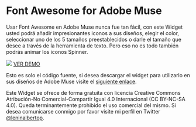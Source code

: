 # Font Awesome for Adobe Muse

Usar Font Awesome en Adobe Muse nunca fue tan fácil, con este Widget usted podrá añadir impresionantes iconos a sus diseños, elegir el color, seleccionar uno de los 5 tamaños preestablecidos o darle el tamaño que desee a través de la herramienta de texto. Pero eso no es todo también podrás animar los iconos Spinner.

![](http://i.imgur.com/ORkTk0n.png)
[VER DEMO](http://www.leninalbertop.com.ve/demo/font-awesome/)

Esto es solo el código fuente, si desea descargar el widget para utilizarlo en sus diseños de Adobe Muse visite el [siguiente enlace](http://www.leninalbertop.com.ve/blog/font-awesome-excelente-widget-para-adobe-muse/).

Este Widget se ofrece de forma gratuita con licencia Creative Commons Atribución-No Comercial-Compartir Igual 4.0 Internacional (CC BY-NC-SA 4.0). Queda terminantemente prohibido el uso comercial del mismo. Si desea comunicarse conmigo por favor visite mi perfil en Twitter [@leninalbertop](http://twitter.com/leninalbertop).
